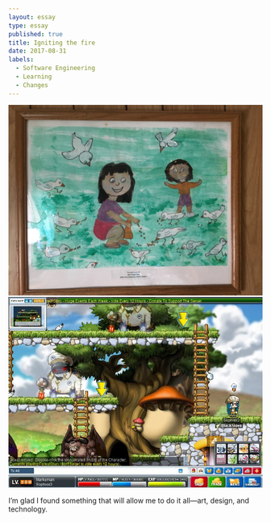 ```yaml
---
layout: essay
type: essay
published: true
title: Igniting the fire
date: 2017-08-31
labels:
  - Software Engineering
  - Learning
  - Changes
---
```


<img class="ui small right floated rounded image" src="../images/painting.JPG" width="600">

<img class="ui small right floated rounded image" src="../images/maplestory.JPG" width="600">

I’m glad I found something that will allow me to do it all—art, design, and technology. 
